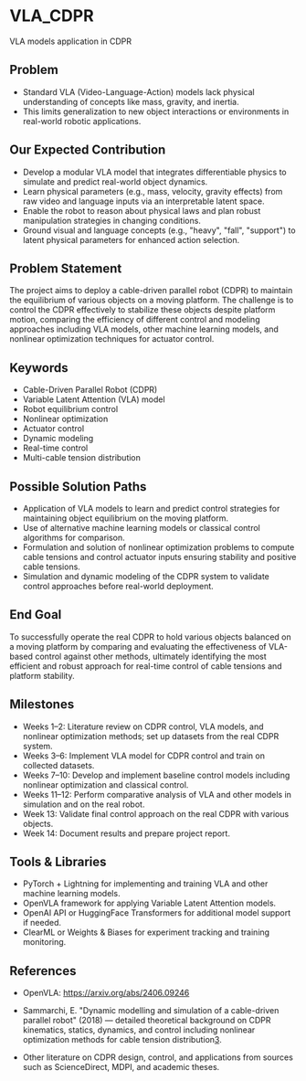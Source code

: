 # VLA_CDPR
VLA models application in CDPR

## **Problem**

- Standard VLA (Video-Language-Action) models lack physical understanding of concepts like mass, gravity, and inertia.
- This limits generalization to new object interactions or environments in real-world robotic applications.

## **Our Expected Contribution**

- Develop a modular VLA model that integrates differentiable physics to simulate and predict real-world object dynamics.
- Learn physical parameters (e.g., mass, velocity, gravity effects) from raw video and language inputs via an interpretable latent space.
- Enable the robot to reason about physical laws and plan robust manipulation strategies in changing conditions.
- Ground visual and language concepts (e.g., "heavy", "fall", "support") to latent physical parameters for enhanced action selection.

## Problem Statement

The project aims to deploy a cable-driven parallel robot (CDPR) to maintain the equilibrium of various objects on a moving platform. The challenge is to control the CDPR effectively to stabilize these objects despite platform motion, comparing the efficiency of different control and modeling approaches including VLA models, other machine learning models, and nonlinear optimization techniques for actuator control.

## Keywords

- Cable-Driven Parallel Robot (CDPR)
- Variable Latent Attention (VLA) model
- Robot equilibrium control
- Nonlinear optimization
- Actuator control
- Dynamic modeling
- Real-time control
- Multi-cable tension distribution

## Possible Solution Paths

- Application of VLA models to learn and predict control strategies for maintaining object equilibrium on the moving platform.
- Use of alternative machine learning models or classical control algorithms for comparison.
- Formulation and solution of nonlinear optimization problems to compute cable tensions and control actuator inputs ensuring stability and positive cable tensions.
- Simulation and dynamic modeling of the CDPR system to validate control approaches before real-world deployment.

## End Goal

To successfully operate the real CDPR to hold various objects balanced on a moving platform by comparing and evaluating the effectiveness of VLA-based control against other methods, ultimately identifying the most efficient and robust approach for real-time control of cable tensions and platform stability.

## Milestones

- Weeks 1–2: Literature review on CDPR control, VLA models, and nonlinear optimization methods; set up datasets from the real CDPR system.
- Weeks 3–6: Implement VLA model for CDPR control and train on collected datasets.
- Weeks 7–10: Develop and implement baseline control models including nonlinear optimization and classical control.
- Weeks 11–12: Perform comparative analysis of VLA and other models in simulation and on the real robot.
- Week 13: Validate final control approach on the real CDPR with various objects.
- Week 14: Document results and prepare project report.

## Tools & Libraries

- PyTorch + Lightning for implementing and training VLA and other machine learning models.
- OpenVLA framework for applying Variable Latent Attention models.
- OpenAI API or HuggingFace Transformers for additional model support if needed.
- ClearML or Weights & Biases for experiment tracking and training monitoring.

## References

- OpenVLA: https://arxiv.org/abs/2406.09246

- Sammarchi, E. "Dynamic modelling and simulation of a cable-driven parallel robot" (2018) — detailed theoretical background on CDPR kinematics, statics, dynamics, and control including nonlinear optimization methods for cable tension distribution[3](https://amslaurea.unibo.it/id/eprint/17526/1/sammarchi_enrico_tesi.pdf).
- Other literature on CDPR design, control, and applications from sources such as ScienceDirect, MDPI, and academic theses.

